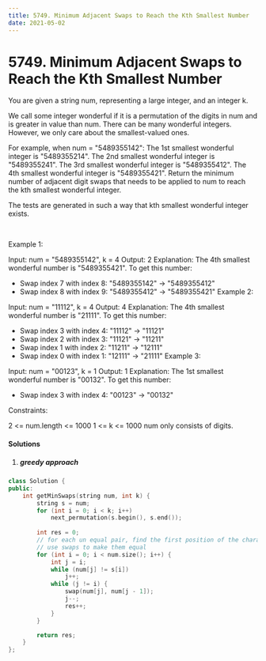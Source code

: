 ```yaml
---
title: 5749. Minimum Adjacent Swaps to Reach the Kth Smallest Number
date: 2021-05-02
---
```


# 5749. Minimum Adjacent Swaps to Reach the Kth Smallest Number

You are given a string num, representing a large integer, and an integer k.

We call some integer wonderful if it is a permutation of the digits in num and is greater in value than num. There can be many wonderful integers. However, we only care about the smallest-valued ones.

For example, when num = "5489355142":
The 1st smallest wonderful integer is "5489355214".
The 2nd smallest wonderful integer is "5489355241".
The 3rd smallest wonderful integer is "5489355412".
The 4th smallest wonderful integer is "5489355421".
Return the minimum number of adjacent digit swaps that needs to be applied to num to reach the kth smallest wonderful integer.

The tests are generated in such a way that kth smallest wonderful integer exists.

 

Example 1:

Input: num = "5489355142", k = 4
Output: 2
Explanation: The 4th smallest wonderful number is "5489355421". To get this number:
- Swap index 7 with index 8: "5489355142" -> "5489355412"
- Swap index 8 with index 9: "5489355412" -> "5489355421"
Example 2:

Input: num = "11112", k = 4
Output: 4
Explanation: The 4th smallest wonderful number is "21111". To get this number:
- Swap index 3 with index 4: "11112" -> "11121"
- Swap index 2 with index 3: "11121" -> "11211"
- Swap index 1 with index 2: "11211" -> "12111"
- Swap index 0 with index 1: "12111" -> "21111"
Example 3:

Input: num = "00123", k = 1
Output: 1
Explanation: The 1st smallest wonderful number is "00132". To get this number:
- Swap index 3 with index 4: "00123" -> "00132"
 

Constraints:

2 <= num.length <= 1000
1 <= k <= 1000
num only consists of digits.


#### Solutions


1. ##### greedy approach


```c++
class Solution {
public:
    int getMinSwaps(string num, int k) {
        string s = num;
        for (int i = 0; i < k; i++)
            next_permutation(s.begin(), s.end());
        
        int res = 0;
        // for each un equal pair, find the first position of the character then
        // use swaps to make them equal
        for (int i = 0; i < num.size(); i++) {
            int j = i;
            while (num[j] != s[i])
                j++;
            while (j != i) {
                swap(num[j], num[j - 1]);
                j--;
                res++;
            }
        }

        return res;
    }
};
```